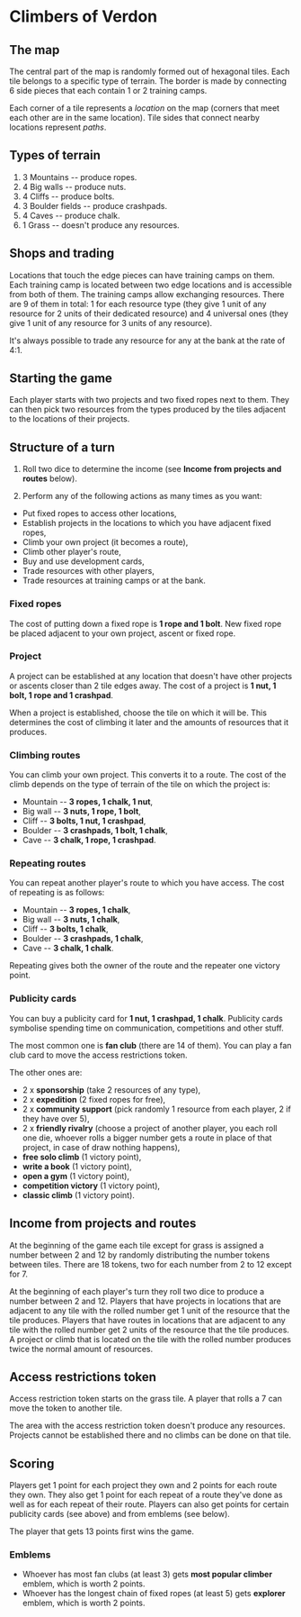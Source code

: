 # Climbers of Verdon

## The map

The central part of the map is randomly formed out of hexagonal tiles.
Each tile belongs to a specific type of terrain.
The border is made by connecting 6 side pieces that each contain 1 or 2 training camps.

Each corner of a tile represents a _location_ on the map
(corners that meet each other are in the same location).
Tile sides that connect nearby locations represent _paths_.

## Types of terrain

1. 3 Mountains -- produce ropes.
2. 4 Big walls -- produce nuts.
3. 4 Cliffs -- produce bolts.
4. 3 Boulder fields -- produce crashpads.
5. 4 Caves -- produce chalk.
6. 1 Grass -- doesn't produce any resources.

## Shops and trading

Locations that touch the edge pieces can have training camps on them.
Each training camp is located between two edge locations
and is accessible from both of them.
The training camps allow exchanging resources.
There are 9 of them in total: 1 for each resource type
(they give 1 unit of any resource for 2 units of their dedicated resource)
and 4 universal ones
(they give 1 unit of any resource for 3 units of any resource).

It's always possible to trade any resource for any at the bank at the rate of 4:1.

## Starting the game

Each player starts with two projects and two fixed ropes next to them.
They can then pick two resources from the types produced by the tiles adjacent
to the locations of their projects.

## Structure of a turn

1. Roll two dice to determine the income
   (see **Income from projects and routes** below).

2. Perform any of the following actions as many times as you want:

  * Put fixed ropes to access other locations,
  * Establish projects in the locations to which you have adjacent fixed ropes,
  * Climb your own project (it becomes a route),
  * Climb other player's route,
  * Buy and use development cards,
  * Trade resources with other players,
  * Trade resources at training camps or at the bank.

### Fixed ropes

The cost of putting down a fixed rope is **1 rope and 1 bolt**.
New fixed rope be placed adjacent to your own project, ascent or fixed rope.

### Project

A project can be established at any location that doesn't have other projects
or ascents closer than 2 tile edges away. The cost of a project is
**1 nut, 1 bolt, 1 rope and 1 crashpad**.

When a project is established, choose the tile on which it will be.
This determines the cost of climbing it later
and the amounts of resources that it produces.

### Climbing routes

You can climb your own project. This converts it to a route.
The cost of the climb depends on the type of terrain of the tile on which the project is:

* Mountain -- **3 ropes, 1 chalk, 1 nut**,
* Big wall -- **3 nuts, 1 rope, 1 bolt**,
* Cliff -- **3 bolts, 1 nut, 1 crashpad**,
* Boulder -- **3 crashpads, 1 bolt, 1 chalk**,
* Cave -- **3 chalk, 1 rope, 1 crashpad**.

### Repeating routes

You can repeat another player's route to which you have access.
The cost of repeating is as follows:

* Mountain -- **3 ropes, 1 chalk**,
* Big wall -- **3 nuts, 1 chalk**,
* Cliff -- **3 bolts, 1 chalk**,
* Boulder -- **3 crashpads, 1 chalk**,
* Cave -- **3 chalk, 1 chalk**.

Repeating gives both the owner of the route and the repeater one victory point.

### Publicity cards

You can buy a publicity card for **1 nut, 1 crashpad, 1 chalk**.
Publicity cards symbolise spending time on communication, competitions and other stuff.

The most common one is **fan club** (there are 14 of them).
You can play a fan club card to move the access restrictions token.

The other ones are:

* 2 x **sponsorship** (take 2 resources of any type),
* 2 x **expedition** (2 fixed ropes for free),
* 2 x **community support** (pick randomly 1 resource from each player,
  2 if they have over 5),
* 2 x **friendly rivalry** (choose a project of another player,
  you each roll one die, whoever rolls a bigger number gets a route in place
  of that project, in case of draw nothing happens),
* **free solo climb** (1 victory point),
* **write a book** (1 victory point),
* **open a gym** (1 victory point),
* **competition victory** (1 victory point),
* **classic climb** (1 victory point).

## Income from projects and routes

At the beginning of the game each tile except for grass is assigned a number
between 2 and 12 by randomly distributing the number tokens between tiles.
There are 18 tokens, two for each number from 2 to 12 except for 7.

At the beginning of each player's turn they roll two dice to produce
a number between 2 and 12. Players that have projects in locations that
are adjacent to any tile with the rolled number get 1 unit of the resource
that the tile produces. Players that have routes in locations that are
adjacent to any tile with the rolled number get 2 units of the resource
that the tile produces. A project or climb that is located on the tile
with the rolled number produces twice the normal amount of resources.

## Access restrictions token

Access restriction token starts on the grass tile. A player that rolls a 
7 can move the token to another tile.

The area with the access restriction token doesn't produce any resources.
Projects cannot be established there and no climbs can be done on that tile.

## Scoring

Players get 1 point for each project they own
and 2 points for each route they own.
They also get 1 point for each repeat of a route they've done
as well as for each repeat of their route.
Players can also get points for certain publicity cards (see above)
and from emblems (see below).

The player that gets 13 points first wins the game.

### Emblems

* Whoever has most fan clubs (at least 3) gets **most popular climber** emblem,
  which is worth 2 points.
* Whoever has the longest chain of fixed ropes (at least 5) gets **explorer** emblem,
  which is worth 2 points.